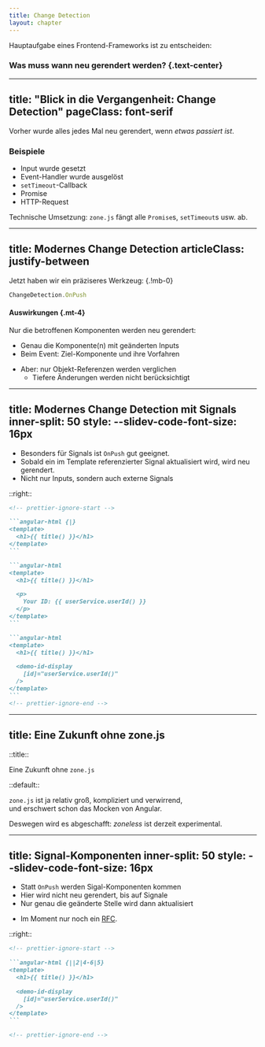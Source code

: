 ```yaml
---
title: Change Detection
layout: chapter
---
```


<div v-click text="xl">

Hauptaufgabe eines Frontend-Frameworks ist zu entscheiden:

### Was muss wann neu gerendert werden? {.text-center}

<!--
Nachdem wir den Zustand gespeichert haben, müssen wir die UI entsprechend aktualisieren.

[click] Das ist ja die Hauptaufgabe jedes UI-Frameworks: Was muss wann neu gerendert werden?
 -->

</div>

---
title: "Blick in die Vergangenheit: Change Detection"
pageClass: font-serif
---

Vorher wurde alles jedes Mal neu gerendert, wenn _etwas passiert ist_.

<v-click>

### Beispiele

</v-click>
<v-clicks>

- Input wurde gesetzt
- Event-Handler wurde ausgelöst
- `setTimeout`-Callback
- Promise
- HTTP-Request

</v-clicks>

<v-click>

Technische Umsetzung: `zone.js` fängt alle `Promise`s, `setTimeout`s usw. ab.

</v-click>

---
title: Modernes Change Detection
articleClass: justify-between
---

Jetzt haben wir ein präziseres Werkzeug: {.!mb-0}

<!-- prettier-ignore-start -->
```js
ChangeDetection.OnPush
```
<!-- prettier-ignore-end -->

<v-click>

#### Auswirkungen {.mt-4}

Nur die betroffenen Komponenten werden neu gerendert:

</v-click>
<v-clicks class="list-plus">

- Genau die Komponente(n) mit geänderten Inputs
- Beim Event: Ziel-Komponente und ihre Vorfahren

</v-clicks>
<v-clicks class="list-minus">

- Aber: nur Objekt-Referenzen werden verglichen
  - Tiefere Änderungen werden nicht berücksichtigt

</v-clicks>

---
title: Modernes Change Detection mit Signals
inner-split: 50
style:
  --slidev-code-font-size: 16px
---

<v-clicks at="0">

- Besonders für Signals ist `OnPush` gut geeignet.
- Sobald ein im Template referenzierter Signal aktualisiert wird, wird neu gerendert.
- Nicht nur Inputs, sondern auch externe Signals

</v-clicks>

::right::

````md magic-move
<!-- prettier-ignore-start -->

```angular-html {|}
<template>
  <h1>{{ title() }}</h1>
</template>
```

```angular-html
<template>
  <h1>{{ title() }}</h1>

  <p>
    Your ID: {{ userService.userId() }}
  </p>
</template>
```

```angular-html
<template>
  <h1>{{ title() }}</h1>

  <demo-id-display
    [id]="userService.userId()"
  />
</template>
```
<!-- prettier-ignore-end -->
````

---
title: Eine Zukunft ohne zone.js
---

::title::

Eine Zukunft ohne `zone.js`

::default::

`zone.js` ist ja relativ groß, kompliziert und verwirrend,  
und erschwert schon das Mocken von Angular.

<v-click at="1">

Deswegen wird es abgeschafft: _zoneless_ ist derzeit experimental.

</v-click>

<v-switch at="1">
<template #2-5>
<div font="serif">

> Vorher wurde alles jedes Mal neu gerendert, wenn _etwas passiert ist_.
>
> <div v-click="3" font="sans">
>
> - Signal wird aktualisiert
>
> </div>
>
> - Input wurde gesetzt
>
> <div v-motion :initial='{"text-decoration": "unset"}' :click-4='{"text-decoration": "line-through"}' class="!*:my-0">
>
> - Event-Handler wurde ausgelöst
> - `setTimeout`-Callback
> - Promise
> - HTTP-Request
>
> Technische Umsetzung: `zone.js` fängt alle `Promise`s, `setTimeout`s usw. ab.
>
> </div>

</div>
</template>
<template #5-7>

> Jetzt wird eine Komponente neu gerendert, wenn _etwas passiert ist_.
>
> - Signal wird aktualisiert
> - Input wurde gesetzt
>
> <v-click at="6">
>
> - `cdRef.markForCheck()`
>
> </v-click>

</template>
</v-switch>

---
title: Signal-Komponenten
inner-split: 50
style:
  --slidev-code-font-size: 16px
---

<v-clicks at="0">

- Statt `OnPush` werden Sigal-Komponenten kommen
- Hier wird nicht neu gerendert, bis auf Signale
- Nur genau die geänderte Stelle wird dann aktualisiert

</v-clicks>

<v-click at=5>

- Im Moment nur noch ein [RFC](https://github.com/angular/angular/discussions/49682).

</v-click>

::right::

````md magic-move {at: 1}
<!-- prettier-ignore-start -->

```angular-html {||2|4-6|5}
<template>
  <h1>{{ title() }}</h1>

  <demo-id-display
    [id]="userService.userId()"
  />
</template>
```

<!-- prettier-ignore-end -->
````

<!--
[click] 123

[click] 123
-->
